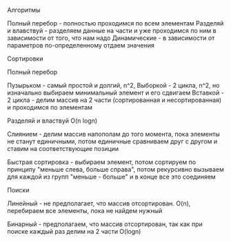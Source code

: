 Алгоритмы

Полный перебор - полностью проходимся по всем элементам
Разделяй и влавствуй - разделяем данные на части и уже проходимся по ним в зависимости от того, что нам надо
Динамические - в зависимости от параметров по-определенному отдаем значения


Сортировки

Полный перебор

Пузырьком - самый простой и долгий, n^2,
Выборкой - 2 цикла, n^2, но изначально выбираем минимальный элемент и его сдвигаем
Вставкой - 2 цикла - делим массив на 2 части (сортированная и несортированная) и проходимся по элементам

Разделяй и властвуй O(n logn)

Слиянием - делим массив напополам до того момента, пока элементы не станут единичными, потом единичные сравниваем друг с другом и ставим на соответствующие позиции

Быстрая сортировка - выбираем элемент, потом сортируем по принципу "меньше слева, больше справа", потом рекурсивно вызываем для каждой из групп "меньше - больше" и в конце все это соединяем

Поиски

Линейный - не предполагает, что массив отсортирован. O(n), перебираем все элементы, пока не найдем нужный

Бинарный - предполагаем, что массив отсортирован, так как при поиске каждый раз делим на 2 части O(logn)

